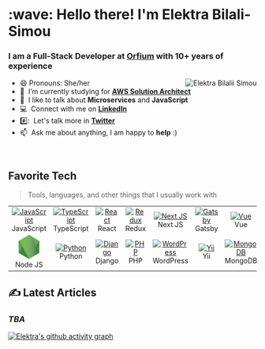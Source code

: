 <!--
**elektracodes/elektracodes** is a ✨ _special_ ✨ repository because its `README.md` (this file) appears on your GitHub profile.

Here are some ideas to get you started:

- 🔭 I’m currently working on ...
- 🌱 I’m currently learning ...
- 👯 I’m looking to collaborate on ...
- 🤔 I’m looking for help with ...
- 💬 Ask me about ...
- 📫 How to reach me: ...
- 😄 Pronouns: ...
- ⚡ Fun fact: ...
-->

<h1 align="left" id="elektra-title">:wave: Hello there! I'm Elektra Bilali-Simou</h1>
<h3 align="left">I am a Full-Stack Developer at <a target="_blank" rel="noreferrer" href="https://www.orfium.com/" alt="Orfium">Orfium</a> with 10+ years of experience</h3>


<a href="#elektra-title">
  <img src="https://github-readme-stats.vercel.app/api?username=elektracodes&show_icons=true&theme=react&count_private=true&include_all_commits=true" alt="Elektra Bilalii Simou" align="right" />
</a>

- 😄 Pronouns: She/her
- :seedling: &nbsp;I’m currently studying for **<a target="_blank" rel="noreferrer" href="https://aws.amazon.com/certification/certified-solutions-architect-associate/">AWS Solution Architect</a>**
- :speech_balloon: &nbsp;I like to talk about **Microservices** and **JavaScript**
- :computer: &nbsp;Connect with me on **[LinkedIn]**
- #️⃣: &nbsp;Let's talk more in **[Twitter]**
- :mailbox: &nbsp;Ask me about anything, I am happy to **help** :)

<br>

<h2 align="left" id="elektra-tech">Favorite Tech</h2>

> Tools, languages, and other things that I usually work with


<table align="center">
  <tr>
    <td align="center" width="96">
      <a href="#elektra-tech">
        <img src="https://upload.wikimedia.org/wikipedia/commons/thumb/9/99/Unofficial_JavaScript_logo_2.svg/1024px-Unofficial_JavaScript_logo_2.svg.png" width="48" height="48" alt="JavaScript" />
      </a>
      <br>JavaScript
    </td>
    <td align="center" width="96">
      <a href="#elektra-tech">
        <img src="https://upload.wikimedia.org/wikipedia/commons/thumb/4/4c/Typescript_logo_2020.svg/1200px-Typescript_logo_2020.svg.png" width="48" height="48" alt="TypeScript" />
      </a>
      <br>TypeScript
    </td>
    <td align="center" width="96">
      <a href="#elektra-tech">
        <img src="https://brandlogos.net/wp-content/uploads/2020/09/react-logo.png" width="48" height="48" alt="React" />
      </a>
      <br>React
    </td>
   <td align="center" width="96"> 
      <a href="#elektra-tech">
        <img src="https://cdn.worldvectorlogo.com/logos/redux.svg" width="48" height="48" alt="Redux" />
      </a>
      <br>Redux
    </td>
          <td align="center" width="96"> 
      <a href="#elektra-tech">
        <img src="https://raw.githubusercontent.com/samfromaway/samfromaway/master/.github/images/nextjs.png" width="48" height="48" alt="Next JS" />
      </a>
      <br>Next JS
    </td>
     <td align="center"  width="96">
      <a href="#elektra-tech">
        <img src="https://static.cdnlogo.com/logos/g/42/gatsby.svg" width="48" height="48" alt="Gatsby" />
      </a>
      <br>Gatsby
    </td>
        <td align="center" width="96">
      <a href="#elektra-tech">
        <img src="https://upload.wikimedia.org/wikipedia/commons/9/95/Vue.js_Logo_2.svg" width="48" height="48" alt="Vue" />
      </a>
      <br>Vue
    </td>
    <td align="center" width="96">
      <a href="#elektra-tech">
        <img src="https://upload.wikimedia.org/wikipedia/commons/c/cf/Angular_full_color_logo.svg" width="48" height="48" alt="Angular" />
      </a>
      <br>Angular
    </td>
        <td align="center" width="96">
      <a href="#elektra-tech">
        <img src="https://raw.githubusercontent.com/webpack/media/master/logo/icon.svg" width="48" height="48" alt="Webpack" />
      </a>
      <br>Webpack
    </td>
            <td align="center" width="96">
      <a href="#elektra-tech">
        <img src="https://www.docker.com/sites/default/files/d8/2019-07/Moby-logo.png" width="48" height="48" alt="Angular" />
      </a>
      <br>Docker
    </td>
  </tr>
  
  <tr>
            <td align="center" width="96">
      <a href="#elektra-tech">
        <img src="https://raw.githubusercontent.com/github/explore/80688e429a7d4ef2fca1e82350fe8e3517d3494d/topics/nodejs/nodejs.png" width="48" height="48" alt="Node JS" />
      </a>
      <br>Node JS
    </td>
    <td align="center" width="96">
      <a href="#elektra-tech">
        <img src="https://upload.wikimedia.org/wikipedia/commons/thumb/c/c3/Python-logo-notext.svg/1200px-Python-logo-notext.svg.png" width="48" height="48" alt="Python" />
      </a>
      <br>Python
    </td>
    <td align="center" width="96">
      <a href="#elektra-tech">
        <img src="https://cdn.worldvectorlogo.com/logos/django.svg" width="48" height="48" alt="Django" />
      </a>
      <br>Django
    </td>
      <td align="center" width="96">
      <a href="#elektra-tech">
        <img src="https://i.ibb.co/LzmYpDX/146-1466902-php-logo-png-transparent-php-logo-png-png-removebg-preview.png" width="48" height="48" alt="PHP" />
      </a>
      <br>PHP
    </td>
    <td align="center"  width="96">
      <a href="#elektra-tech" >
        <img src="https://upload.wikimedia.org/wikipedia/commons/thumb/9/98/WordPress_blue_logo.svg/480px-WordPress_blue_logo.svg.png" width="48" height="48" alt="WordPress" />
      </a>
      <br>WordPress
    </td>
   <td align="center"  width="96">
      <a href="#elektra-tech" >
        <img src="https://www.yiiframework.com/image/design/logo/yii3_sign.svg" width="48" height="48" alt="Yii" />
      </a>
      <br>Yii
    </td> 
    <td align="center" width="96"> 
      <a href="#elektra-tech" >
        <img src="https://i.ibb.co/QXHcMvM/58481021cef1014c0b5e494b.png" width="48" height="48" alt="Mongo DB" />
      </a>
      <br>MongoDB
    </td>
    <td align="center" width="96"> 
      <a href="#elektra-tech" >
        <img src="https://upload.wikimedia.org/wikipedia/commons/2/29/Postgresql_elephant.svg" width="48" height="48" alt="C" />
      </a>
      <br>PostgreSQL
    </td>
    <td align="center" width="96">
      <a href="#elektra-tech" >
        <img src="https://upload.wikimedia.org/wikipedia/commons/thumb/1/17/GraphQL_Logo.svg/2048px-GraphQL_Logo.svg.png" width="48" height="48" alt="GraphQL" />
      </a>
      <br>GraphQL
    </td>
        <td align="center" width="96">
      <a href="#elektra-tech" >
        <img src="https://upload.wikimedia.org/wikipedia/commons/5/5c/AWS_Simple_Icons_AWS_Cloud.svg" width="48" height="48" alt="AWS" />
      </a>
      <br>AWS
    </td>
  </tr>
    
</table>

## ✍️ Latest Articles 
### *TBA* 
<!-- BLOG-POST-LIST:START -->
<!-- BLOG-POST-LIST:END -->


[linkedin]: https://www.linkedin.com/in/elektra-bilali-simou "LinkedIn"
[twitter]: https://twitter.com/elektracodes "Twitter"



[![Elektra's github activity graph](https://activity-graph.herokuapp.com/graph?username=elektracodes&theme=react-dark)](https://github.com/elektracodes)



